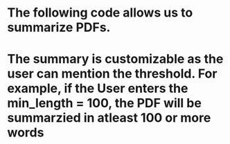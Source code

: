 # The following code allows us to summarize PDFs. 
# The summary is customizable as the user can mention the threshold. For example, if the User enters the min_length = 100, the PDF will be summarzied in atleast 100 or more words
 
